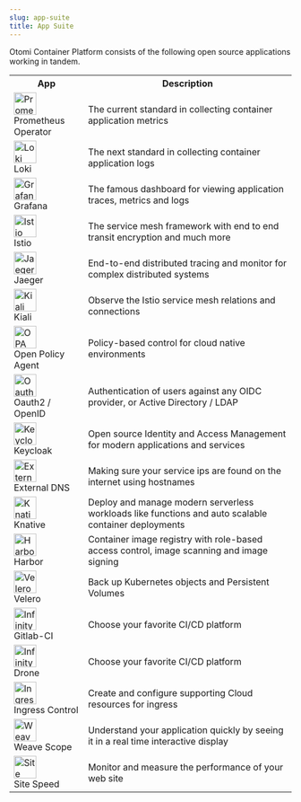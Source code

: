 ```yaml
---
slug: app-suite
title: App Suite
---
```


Otomi Container Platform consists of the following open source applications working in tandem.

<table id="t01">

<tr>
<th id="th01">App</th>
<th id="th02">Description</th>
</tr>

<tr>
<td id="th01"><a href="https://www.prometheus.io/" target="_blank"><img src="/otomi/img/prometheus_logo.png" alt="Prometheus Operator" width="40"/></a> <br />Prometheus Operator</td>
<td id="th02">The current standard in collecting container application metrics</td>
</tr>

<tr>
<td id="th01"><a href="https://grafana.com/oss/loki/" target="_blank"><img src="/otomi/img/loki_logo.svg" alt="Loki" width="40"/></a> <br />
Loki</td>
<td id="th02">The next standard in collecting container application logs</td>
</tr>

<tr>
<td id="th01"><a href="https://www.grafana.com/" target="_blank"><img src="/otomi/img/grafana_logo.png" alt="Grafana" width="40"/></a> <br />
Grafana</td>
<td id="th02">The famous dashboard for viewing application traces, metrics and logs</td>
</tr>

<tr>
<td id="th01"><a href="https://www.istio.io/" target="_blank"><img src="/otomi/img/istio_logo.png" alt="Istio" width="40"/></a> <br />
Istio</td>
<td id="th02">The service mesh framework with end to end transit encryption and much more</td>
</tr>

<tr>
<td id="th01"><a href="https://www.jaegertracing.io/" target="_blank"><img src="/otomi/img/jaeger_logo.png" alt="Jaeger" width="40"/></a> <br />
Jaeger</td>
<td id="th02">End-to-end distributed tracing and monitor for complex distributed systems</td>
</tr>

<tr>
<td id="th01"><a href="https://www.kiali.io/" target="_blank"><img src="/otomi/img/kiali_logo.png" alt="Kiali" width="40"/></a> <br />
Kiali</td>
<td id="th02">Observe the Istio service mesh relations and connections</td>
</tr>

<tr>
<td id="th01"><a href="https://www.openpolicyagent.org/" target="_blank"><img src="/otomi/img/opa_logo.png" alt="OPA" width="40"/></a> <br />
Open Policy Agent</td>
<td id="th02">Policy-based control for cloud native environments</td>
</tr>

<tr>
<td id="th01"><a href="https://www.openid.net/" target="_blank"><img src="/otomi/img/prometheus_logo.png)/img/openid_logo.svg" alt="Oauth2 / OpenID" width="40"/> </a><br />
Oauth2 / OpenID</td>
<td id="th02">Authentication of users against any OIDC provider, or Active Directory / LDAP</td>
</tr>

<tr>
<td id="th01"><a href="https://www.keycloak.org/" target="_blank"><img src="/otomi/img/keycloak_logo.svg" alt="Keycloak" width="40"/> </a><br />
Keycloak</td>
<td id="th02">Open source Identity and Access Management for modern applications and services</td>
</tr>

<tr>
<td id="th01"><a href="https://github.com/helm/charts/tree/master/stable/external-dns" target="_blank"><img src="/otomi/img/kubernetes_logo.svg" alt="External DNS" width="40"/> </a><br />
External DNS</td>
<td id="th02">Making sure your service ips are found on the internet using hostnames</td>
</tr>

<tr>
<td id="th01"><a href="https://www.knative.dev/" target="_blank"><img src="/otomi/img/knative_logo.png" alt="Knative" width="40"/> </a><br />
Knative</td>
<td id="th02">Deploy and manage modern serverless workloads like functions and auto scalable container deployments</td>
</tr>

<tr>
<td id="th01"><a href="https://www.goharbor.io/" target="_blank"><img src="/otomi/img/harbor_logo.png" alt="Harbor" width="40"/> </a><br />
Harbor</td>
<td id="th02">Container image registry with role-based access control, image scanning and image signing</td>
</tr>

<tr>
<td id="th01"><a href="https://www.velero.io/" target="_blank"><img src="/otomi/img/velero_logo.png" alt="Velero" width="40"/> </a><br />
Velero</td>
<td id="th02">Back up Kubernetes objects and Persistent Volumes</td>
</tr>

<tr>
<td id="th01"><a href="https://gitlab.com/" target="_blank"><img src="/otomi/img/gitlab_logo.svg" alt="Infinity icon" width="40"/> </a><br />
Gitlab-CI</td>
<td id="th02">Choose your favorite CI/CD platform</td>
</tr>

<tr>
<td id="th01"><a href="https://drone.io/" target="_blank"><img src="/otomi/img/drone_logo.svg" alt="Infinity icon" width="40"/> </a><br />
Drone</td>
<td id="th02">Choose your favorite CI/CD platform</td>
</tr>

<tr>
<td id="th01"><a href="https://kubernetes.io/docs/concepts/services-networking/ingress/" target="_blank"><img src="/otomi/img/ingress_logo.png" alt="Ingress Control" width="40"/> </a><br />
Ingress Control</td>
<td id="th02">Create and configure supporting Cloud resources for ingress</td>
</tr>

<tr>
<td id="th01"><a href="https://www.weave.works/oss/scope/" target="_blank"><img src="/otomi/img/weave_logo.png" alt="Weave Scope" width="40"/> </a><br />
Weave Scope</td>
<td id="th02">Understand your application quickly by seeing it in a real time interactive display</td>
</tr>

<tr>
<td id="th01"><a href="https://www.sitespeed.io/" target="_blank"><img src="/otomi/img/sitespeed.png" alt="Site Speed" width="40"/></a> <br />Site Speed</td>
<td id="th02">Monitor and measure the performance of your web site</td>
</tr>

</table>
